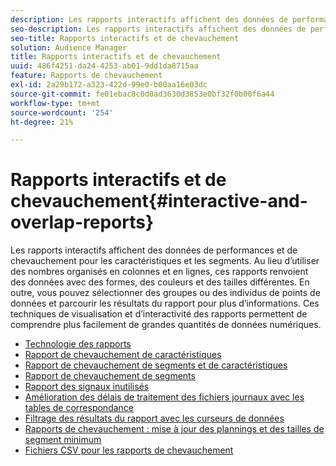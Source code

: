 ```yaml
---
description: Les rapports interactifs affichent des données de performances et de chevauchement pour les caractéristiques et les segments. Au lieu d’utiliser des nombres organisés en colonnes et en lignes, ces rapports renvoient des données avec des formes, des couleurs et des tailles différentes. En outre, vous pouvez sélectionner des groupes ou des individus de points de données et parcourir les résultats du rapport pour plus d’informations. Ces techniques de visualisation et d’interactivité des rapports permettent de comprendre plus facilement de grandes quantités de données numériques.
seo-description: Les rapports interactifs affichent des données de performances et de chevauchement pour les caractéristiques et les segments. Au lieu d’utiliser des nombres organisés en colonnes et en lignes, ces rapports renvoient des données avec des formes, des couleurs et des tailles différentes. En outre, vous pouvez sélectionner des groupes ou des individus de points de données et parcourir les résultats du rapport pour plus d’informations. Ces techniques de visualisation et d’interactivité des rapports permettent de comprendre plus facilement de grandes quantités de données numériques.
seo-title: Rapports interactifs et de chevauchement
solution: Audience Manager
title: Rapports interactifs et de chevauchement
uuid: 486f4251-da24-4253-ab01-9dd1da8715aa
feature: Rapports de chevauchement
exl-id: 2a29b172-a323-422d-99e0-b00aa16e03dc
source-git-commit: fe01ebac8c0d0ad3630d3853e0bf32f0b00f6a44
workflow-type: tm+mt
source-wordcount: '254'
ht-degree: 21%

---
```


# Rapports interactifs et de chevauchement{#interactive-and-overlap-reports}

Les rapports interactifs affichent des données de performances et de chevauchement pour les caractéristiques et les segments. Au lieu d’utiliser des nombres organisés en colonnes et en lignes, ces rapports renvoient des données avec des formes, des couleurs et des tailles différentes. En outre, vous pouvez sélectionner des groupes ou des individus de points de données et parcourir les résultats du rapport pour plus d’informations. Ces techniques de visualisation et d’interactivité des rapports permettent de comprendre plus facilement de grandes quantités de données numériques.

+ [Technologie des rapports](interactive-report-technology.md)
+ [Rapport de chevauchement de caractéristiques](trait-trait-overlap-report.md)
+ [Rapport de chevauchement de segments et de caractéristiques](segment-trait-overlap-report.md)
+ [Rapport de chevauchement de segments](segment-segment-overlap-report.md)
+ [Rapport des signaux inutilisés](unused-signals.md)
+ [Amélioration des délais de traitement des fichiers journaux avec les tables de correspondance](lookup-tables.md)
+ [Filtrage des résultats du rapport avec les curseurs de données](data-sliders.md)
+ [Rapports de chevauchement : mise à jour des plannings et des tailles de segment minimum](overlap-minimum-segment-size.md)
+ [Fichiers CSV pour les rapports de chevauchement](overlap-csv-files.md)

<!-- 

c_dynamic_reports.xml

 -->

